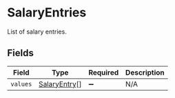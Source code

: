 # SalaryEntries

List of salary entries.


## Fields

| Field                                               | Type                                                | Required                                            | Description                                         |
| --------------------------------------------------- | --------------------------------------------------- | --------------------------------------------------- | --------------------------------------------------- |
| `values`                                            | [SalaryEntry](../../models/shared/salaryentry.md)[] | :heavy_minus_sign:                                  | N/A                                                 |